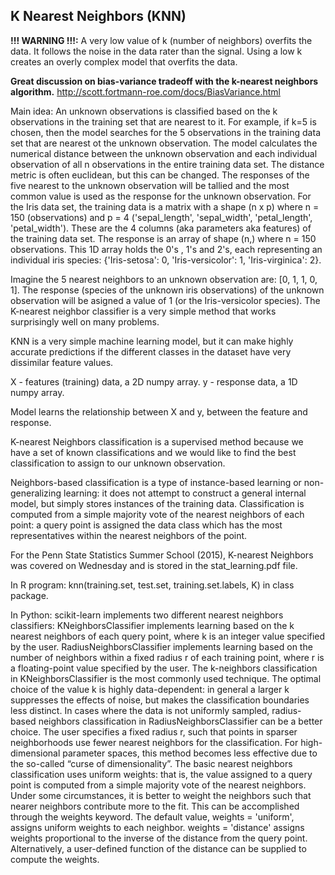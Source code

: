 K Nearest Neighbors (KNN)
-----------

__!!! WARNING !!!:__
A very low value of k (number of neighbors) overfits the data. It follows the noise in the data rater than the signal. Using a low k creates an overly complex model that overfits the data. 


__Great discussion on bias-variance tradeoff with the k-nearest neighbors algorithm.__
http://scott.fortmann-roe.com/docs/BiasVariance.html



Main idea: An unknown observations is classified based on the k observations in the training set that are nearest to it. For example, if k=5 is chosen, then the model searches for the 5 observations in the training data set that are nearest ot the unknown observation. The model calculates the numerical distance between the unknown observation and each individual observation of all n observations in the entire training data set. The distance metric is often euclidean, but this can be changed. 
The responses of the five nearest to the unknown observation will be tallied and the most common value is used as the response for the unknown observation. For the Iris data set, the training data is a matrix with a shape (n x p) where n = 150 (observations) and p = 4 ('sepal_length', 'sepal_width', 'petal_length', 'petal_width'). These are the 4 columns (aka parameters aka features) of the training data set. The response is an array of shape (n,) where n = 150 observations. This 1D array holds the 0's , 1's and 2's, each representing an individual iris species: {'Iris-setosa': 0, 'Iris-versicolor': 1, 'Iris-virginica': 2}. 

Imagine the 5 nearest neighbors to an unknown observation are: [0, 1, 1, 0, 1].  The response (species of the unknown iris observations) of the unknown observation will be asigned a value of 1 (or the Iris-versicolor species). The K-nearest neighbor classifier is a very simple method that works surprisingly well on many problems. 

KNN is a very simple machine learning model, but it can make highly accurate predictions if the different classes in the dataset have very dissimilar feature values. 

X - features (training) data, a 2D numpy array. 
y - response data, a 1D numpy array. 

Model learns the relationship between X and y, between the feature and response. 






K-nearest Neighbors classification is a supervised method because we have a set of known classifications and we would like to find the best classification to assign to our unknown observation. 

Neighbors-based classification is a type of instance-based learning or non-generalizing learning: it does not attempt to construct a general internal model, but simply stores instances of the training data. Classification is computed from a simple majority vote of the nearest neighbors of each point: a query point is assigned the data class which has the most representatives within the nearest neighbors of the point. 



For the Penn State Statistics Summer School (2015), K-nearest Neighbors was covered on Wednesday and is stored in the stat_learning.pdf file. 





In R program:
knn(training.set, test.set, training.set.labels, K) in class package. 


In Python:
scikit-learn implements two different nearest neighbors classifiers: KNeighborsClassifier implements learning based on the k nearest neighbors of each query point, where k is an integer value specified by the user. RadiusNeighborsClassifier implements learning based on the number of neighbors within a fixed radius r of each training point, where r is a floating-point value specified by the user.
The k-neighbors classification in KNeighborsClassifier is the most commonly used technique. The optimal choice of the value k is highly data-dependent: in general a larger k suppresses the effects of noise, but makes the classification boundaries less distinct.
In cases where the data is not uniformly sampled, radius-based neighbors classification in RadiusNeighborsClassifier can be a better choice. The user specifies a fixed radius r, such that points in sparser neighborhoods use fewer nearest neighbors for the classification. For high-dimensional parameter spaces, this method becomes less effective due to the so-called “curse of dimensionality”.
The basic nearest neighbors classification uses uniform weights: that is, the value assigned to a query point is computed from a simple majority vote of the nearest neighbors. Under some circumstances, it is better to weight the neighbors such that nearer neighbors contribute more to the fit. This can be accomplished through the weights keyword. The default value, weights = 'uniform', assigns uniform weights to each neighbor. weights = 'distance' assigns weights proportional to the inverse of the distance from the query point. Alternatively, a user-defined function of the distance can be supplied to compute the weights.
